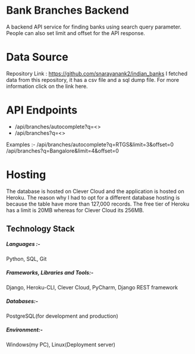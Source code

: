 # Bank Branches Backend
A backend API service for finding banks using search query parameter. People can also set limit and offset for the API response.

# Data Source
Repository Link : https://github.com/snarayanank2/indian_banks
I fetched data from this repository, it has a csv file and a sql dump file. For more information click on the link here.

# API Endpoints
 * /api/branches/autocomplete?q=<>
 * /api/branches?q=<>

Examples :-
/api/branches/autocomplete?q=RTGS&limit=3&offset=0
/api/branches?q=Bangalore&limit=4&offset=0

# Hosting
The database is hosted on Clever Cloud and the application is hosted on Heroku. The reason why I had to opt for a different database hosting is because the table have more than 127,000 records. The free tier of Heroku has a limit is 20MB whereas for Clever Cloud its 256MB.

## Technology Stack
##### Languages :-
Python, SQL, Git

##### Frameworks, Libraries and Tools:-
Django, Heroku-CLI, Clever Cloud, PyCharm, Django REST framework

##### Databases:-
PostgreSQL(for development and production)

##### Environment:-
Windows(my PC), Linux(Deployment server)
